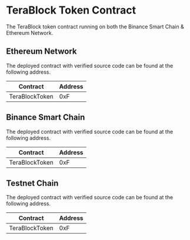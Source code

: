 # TeraBlock Token Contract

The TeraBlock token contract running on both the Binance Smart Chain & Ethereum Network.


## Ethereum Network
The deployed contract with verified source code can be found at the following address.

Contract | Address
---|---
TeraBlockToken | 0xF


## Binance Smart Chain

The deployed contract with verified source code can be found at the following address.

Contract | Address
---|---
TeraBlockToken | 0xF


## Testnet Chain
The deployed contract with verified source code can be found at the following address.

Contract | Address
---|---
TeraBlockToken | 0xF
